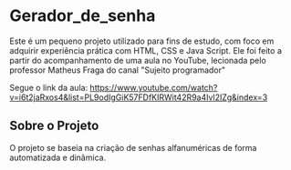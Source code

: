 # Gerador_de_senha

Este é um pequeno projeto utilizado para fins de estudo, com foco em adquirir experiência prática com HTML, CSS e Java Script. 
Ele foi feito a partir do acompanhamento de uma aula no YouTube, lecionada pelo professor Matheus Fraga do canal "Sujeito programador"

Segue o link da aula: https://www.youtube.com/watch?v=i6t2jaRxos4&list=PL9odIgGiK57FDfKIRWit42R9a4Ivl2IZg&index=3

## Sobre o Projeto

O projeto se baseia na criação de senhas alfanuméricas de forma automatizada e dinâmica. 